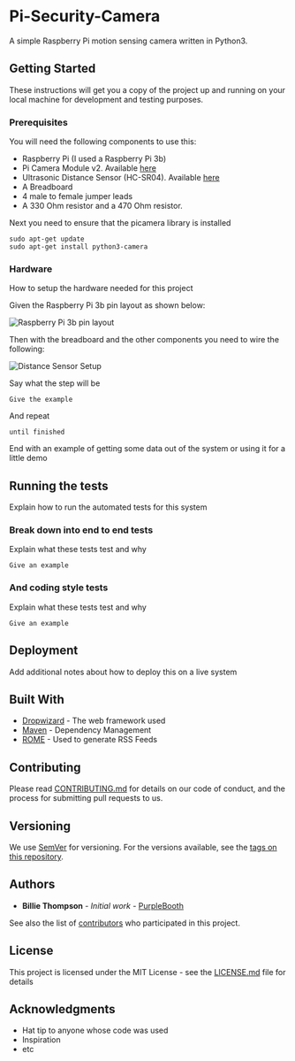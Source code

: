 # Pi-Security-Camera

A simple Raspberry Pi motion sensing camera written in Python3.

## Getting Started

These instructions will get you a copy of the project up and running on your local machine for development and testing purposes.

### Prerequisites

You will need the following components to use this:

* Raspberry Pi (I used a Raspberry Pi 3b)
* Pi Camera Module v2. Available [here](https://www.raspberrypi.org/products/camera-module-v2/)
* Ultrasonic Distance Sensor (HC-SR04). Available [here](https://thepihut.com/products/ultrasonic-distance-sensor-hcsr04)
* A Breadboard
* 4 male to female jumper leads
* A 330 Ohm resistor and a 470 Ohm resistor.

Next you need to ensure that the picamera library is installed

```
sudo apt-get update
sudo apt-get install python3-camera
```

### Hardware

How to setup the hardware needed for this project

Given the Raspberry Pi 3b pin layout as shown below:

![Raspberry Pi 3b pin layout](https://github.com/JohnBurke4/Pi-Security-Camera/edit/master/images/image2.png)

Then with the breadboard and the other components you need to wire the following:

![Distance Sensor Setup](https://github.com/JohnBurke4/Pi-Security-Camera/edit/master/images/image1.png)





Say what the step will be

```
Give the example
```

And repeat

```
until finished
```

End with an example of getting some data out of the system or using it for a little demo

## Running the tests

Explain how to run the automated tests for this system

### Break down into end to end tests

Explain what these tests test and why

```
Give an example
```

### And coding style tests

Explain what these tests test and why

```
Give an example
```

## Deployment

Add additional notes about how to deploy this on a live system

## Built With

* [Dropwizard](http://www.dropwizard.io/1.0.2/docs/) - The web framework used
* [Maven](https://maven.apache.org/) - Dependency Management
* [ROME](https://rometools.github.io/rome/) - Used to generate RSS Feeds

## Contributing

Please read [CONTRIBUTING.md](https://gist.github.com/PurpleBooth/b24679402957c63ec426) for details on our code of conduct, and the process for submitting pull requests to us.

## Versioning

We use [SemVer](http://semver.org/) for versioning. For the versions available, see the [tags on this repository](https://github.com/your/project/tags). 

## Authors

* **Billie Thompson** - *Initial work* - [PurpleBooth](https://github.com/PurpleBooth)

See also the list of [contributors](https://github.com/your/project/contributors) who participated in this project.

## License

This project is licensed under the MIT License - see the [LICENSE.md](LICENSE.md) file for details

## Acknowledgments

* Hat tip to anyone whose code was used
* Inspiration
* etc

